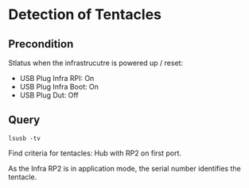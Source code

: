 # Detection of Tentacles

## Precondition

Stlatus when the infrastrucutre is powered up / reset:
* USB Plug Infra RPI: On
* USB Plug Infra Boot: On
* USB Plug Dut: Off

## Query

`lsusb -tv`

Find criteria for tentacles: Hub with RP2 on first port.

As the Infra RP2 is in application mode, the serial number identifies the tentacle.

